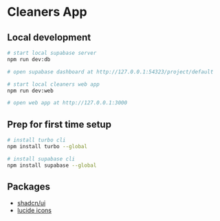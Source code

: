 # Cleaners App

## Local development

```bash
# start local supabase server
npm run dev:db

# open supabase dashboard at http://127.0.0.1:54323/project/default
```

```bash
# start local cleaners web app
npm run dev:web

# open web app at http://127.0.0.1:3000
```

## Prep for first time setup

```bash
# install turbo cli
npm install turbo --global

# install supabase cli
npm install supabase --global
```

## Packages

- [shadcn/ui](https://ui.shadcn.com/docs/components/accordion)
- [lucide icons](https://lucide.dev/)
